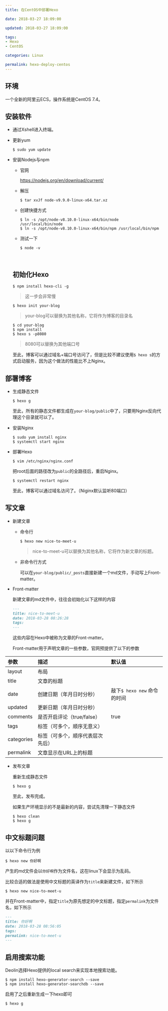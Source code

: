 ```yaml
---
title: 在CentOS中部署Hexo

date: 2018-03-27 18:09:00

updated: 2018-03-27 18:09:00

tags:
- Hexo
- CentOS

categories: Linux

permalink: hexo-deploy-centos
---
```




## 环境

一个全新的阿里云ECS，操作系统是CentOS 7.4。



## 安装软件

- 通过Xshell进入终端。

- 更新yum

  ~~~shell
  $ sudo yum update
  ~~~

- 安装Nodejs与npm

  - 官网

    https://nodejs.org/en/download/current/

  - 解压

    ~~~shell
    $ tar xvJf node-v9.9.0-linux-x64.tar.xz
    ~~~

  - 创建快捷方式

    ~~~shell
    $ ln -s /opt/node-v8.10.0-linux-x64/bin/node /usr/local/bin/node
    $ ln -s /opt/node-v8.10.0-linux-x64/bin/npm /usr/local/bin/npm
    ~~~

  - 测试一下

    ~~~shell
    $ node -v
    ~~~

  ​

  ## 初始化Hexo

  ~~~shell
  $ npm install hexo-cli -g
  ~~~

  > 这一步会非常慢

  ~~~shell
  $ hexo init your-blog
  ~~~

  >your-blog可以替换为其他名称，它将作为博客的目录名

  ~~~shell
  $ cd your-blog
  $ npm install
  $ hexo s -p8080
  ~~~

  > 8080可以替换为其他端口号

  至此，博客可以通过域名+端口号访问了，但是比较不建议使用`$ hexo s`的方式启动服务，因为这个做法的性能比不上Nginx。

## 部署博客

- 生成静态文件

  ~~~shell
  $ hexo g
  ~~~

  至此，所有的静态文件都生成在`your-blog/public`中了，只要用Nginx反向代理这个目录就可以了。


- 安装Nginx

  ~~~shell
  $ sudo yum install nginx
  $ systemctl start nginx
  ~~~

- 部署Hexo

  ~~~shell
  $ vim /etc/nginx/nginx.conf
  ~~~

  把root后面的路径改为`public`的全路径后，重启Nginx。

  ~~~shell
  $ systemctl restart nginx
  ~~~

  至此，博客可以通过域名访问了。（Niginx默认监听80端口）

## 写文章

- 新建文章

    - 命令行

        ~~~shell
        $ hexo new nice-to-meet-u
        ~~~

        > nice-to-meet-u可以替换为其他名称，它将作为新文章的标题。

    - 非命令行方式

        可以在`your-blog/public/_posts`直接新建一个md文件，手动写上Front-matter。

- Front-matter

    新建文章的md文件中，往往会初始化以下这样的内容

    ~~~markdown
    ---
    title: nice-to-meet-u
    date: 2018-03-28 08:26:28
    tags:
    ---
    ~~~

    这些内容在Hexo中被称为文章的Front-matter。

    Front-matter用于声明文章的一些参数，官网预提供了以下的参数

| 参数       | 描述                             | 默认值                      |
| :--------- | :------------------------------- | :-------------------------- |
| layout     | 布局                             |                             |
| title      | 文章的标题                       |                             |
| date       | 创建日期（年月日时分秒）         | 敲下`$ hexo new` 命令的时间 |
| updated    | 更新日期（年月日时分秒）         |                             |
| comments   | 是否开启评论（true/false）       | true                        |
| tags       | 标签（可多个，顺序无意义）       |                             |
| categories | 标签（可多个，顺序代表层次先后） |                             |
| permalink  | 文章显示在URL上的标题            |                             |

- 发布文章

  重新生成静态文件

  ~~~shell
  $ hexo g
  ~~~

  至此，发布完成。

  如果生产环境显示的不是最新的内容，尝试先清理一下静态文件

  ~~~shell
  $ hexo clean
  $ hexo g
  ~~~

## 中文标题问题

以以下命令行为例

~~~shell
$ hexo new 你好啊
~~~

产生的md文件会以`你好啊`作为文件名，这在linux下会显示为乱码。

比较合适的做法是使用中文标题的英译作为`title`来新建文件，如下所示

~~~shell
$ hexo new nice-to-meet-u
~~~

并在Front-matter中，指定`title`为原先想定的中文标题，指定`permalink`为文件名，如下所示

~~~markdown
---
title: 你好啊
date: 2018-03-28 08:56:05
tags:
permalink: nice-to-meet-u
---
~~~

## 启用搜索功能

Deolin选择Hexo提供的local search来实现本地搜索功能。

~~~shell
$ npm install hexo-generator-search --save
$ npm install hexo-generator-searchdb --save
~~~

启用了之后重新生成一下hexo即可

~~~shell
$ hexo g
~~~

